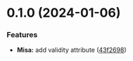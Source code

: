 # 0.1.0 (2024-01-06)


### Features

* **Misa:** add validity attribute ([43f2698](https://github.com/AK2083/Misa/commit/43f2698a65fc3bd11aa61963741896af010f8fc8))



